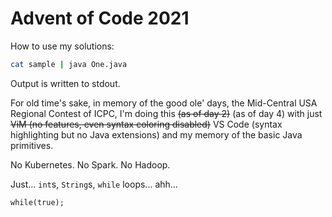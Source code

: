 # Advent of Code 2021

How to use my solutions:
```sh
cat sample | java One.java
```

Output is written to stdout.

For old time's sake, in memory of the good ole' days,
the Mid-Central USA Regional Contest of ICPC,
I'm doing this
~~(as of day 2)~~
(as of day 4)
with just
~~ViM (no features, even syntax coloring disabled)~~
VS Code (syntax highlighting but no Java extensions)
and my memory of the basic Java primitives.

No Kubernetes. No Spark. No Hadoop.

Just... `int`s, `String`s, `while` loops... ahh...

`while(true);`
